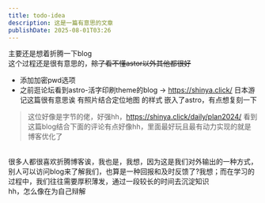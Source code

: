 ```yaml
---
title: todo-idea
description: 这是一篇有意思的文章
publishDate: 2025-08-01T03:26
---
```

主要还是想着折腾一下blog
<br/>
这个过程还是很有意思的，~~除了看不懂astor以外其他都很好~~
- 添加加密pwd选项
- 之前逛论坛看到astro-活字印刷theme的blog -> https://shinya.click/ 日本游记这篇很有意思诶 有照片结合定位地图 的样式 嵌入了astro，有点想复刻一下

> 这位好像是字节的佬，好强hh，https://shinya.click/daily/plan2024/ 看到这篇blog结合下面的评论有点好像hh，里面最好玩且最有动力实现的就是博客优化了
<br/>
很多人都很喜欢折腾博客诶，我也是，我想，因为这是我们对外输出的一种方式，别人可以访问blog来了解我们，也算是一种回报和及时反馈了?我想；而在学习的过程中，我们往往需要厚积薄发，通过一段较长的时间去沉淀知识
<br/>
hh，怎么像在为自己辩解
